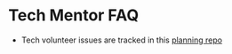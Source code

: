 # Tech Mentor FAQ

- Tech volunteer issues are tracked in this [planning repo](https://github.com/Hack4Eugene/hack-4-cause-2019-plan/issues)
